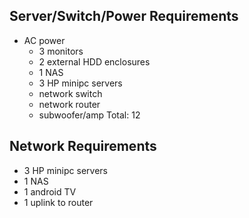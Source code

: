 ## Server/Switch/Power Requirements
* AC power
	* 3 monitors
	* 2 external HDD enclosures
	* 1 NAS
	* 3 HP minipc servers
	* network switch
	* network router
	* subwoofer/amp
Total: 12

## Network Requirements
* 3 HP minipc servers
* 1 NAS
* 1 android TV
* 1 uplink to router
